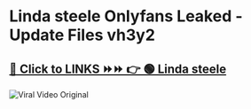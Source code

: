 
 # Linda steele Onlyfans Leaked - Update Files vh3y2

## <h2><a href="https://clipsfans.com/Linda_steele&ref=git">🔗 Click to LINKS ⏩⏩ 👉 🟢 Linda steele </a></h2>

<a href="https://clipsfans.com/Linda_steele&ref=git" rel="nofollow" data-target="animated-image.originalLink"><img src="https://i.ibb.co.com/xMMVF88/686577567.gif" alt="Viral Video Original" style="max-width: 100%; display: inline-block;" data-target="animated-image.originalImage"></a>

